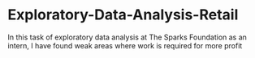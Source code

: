 # Exploratory-Data-Analysis-Retail
In this task of exploratory data analysis at The Sparks Foundation as an intern, I have found weak areas where work is required for more profit 

